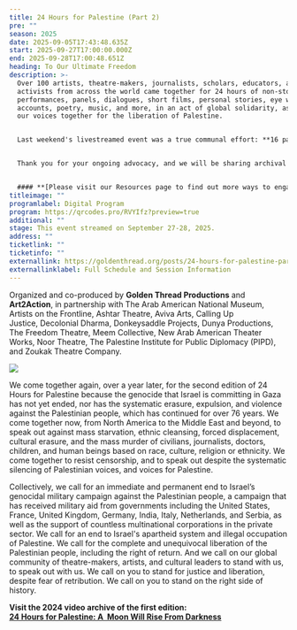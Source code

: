 ```yaml
---
title: 24 Hours for Palestine (Part 2)
pre: ""
season: 2025
date: 2025-09-05T17:43:48.635Z
start: 2025-09-27T17:00:00.000Z
end: 2025-09-28T17:00:48.651Z
heading: To Our Ultimate Freedom
description: >-
  Over 100 artists, theatre-makers, journalists, scholars, educators, and
  activists from across the world came together for 24 hours of non-stop
  performances, panels, dialogues, short films, personal stories, eye witness
  accounts, poetry, music, and more, in an act of global solidarity, as we raise
  our voices together for the liberation of Palestine.


  Last weekend's livestreamed event was a true communal effort: **16 partners**, **93 presenters**, and **11 tech and producing staff**. And our audiences responded in kind! We are moved by the reach of the stream: **1,126 unique viewers** watched the offerings from **42 countries**!


  Thank you for your ongoing advocacy, and we will be sharing archival videos for most sessions! Look for that announcement via email and social media soon!


  #### **[P﻿lease visit our Resources page to find out more ways to engage, donate, and advocate.](https://goldenthread.org/posts/24-hours-for-palestine-part-2-resources/)**
titleimage: ""
programlabel: Digital Program
program: https://qrcodes.pro/RVYIfz?preview=true
additional: ""
stage: This event streamed on September 27-28, 2025.
address: ""
ticketlink: ""
ticketinfo: ""
externallink: https://goldenthread.org/posts/24-hours-for-palestine-part-2-sessions-1/
externallinklabel: Full Schedule and Session Information
---
```

Organized and co-produced by **Golden Thread Productions** and **Art2Action**, in partnership with The Arab American National Museum, Artists on the Frontline, Ashtar Theatre, Aviva Arts, Calling Up Justice, Decolonial Dharma, Donkeysaddle Projects, Dunya Productions, The Freedom Theatre, Meem Collective, New Arab American Theater Works, Noor Theatre, The Palestine Institute for Public Diplomacy (PIPD), and Zoukak Theatre Company.

![](https://ucarecdn.com/a00b8b75-d59f-4e53-a800-b9164f9923e4/)

We come together again, over a year later, for the second edition of 24 Hours for Palestine because the genocide that Israel is committing in Gaza has not yet ended, nor has the systematic erasure, expulsion, and violence against the Palestinian people, which has continued for over 76 years. We come together now, from North America to the Middle East and beyond, to speak out against mass starvation, ethnic cleansing, forced displacement, cultural erasure, and the mass murder of civilians, journalists, doctors, children, and human beings based on race, culture, religion or ethnicity. We come together to resist censorship, and to speak out despite the systematic silencing of Palestinian voices, and voices for Palestine. 

Collectively, we call for an immediate and permanent end to Israel’s genocidal military campaign against the Palestinian people, a campaign that has received military aid from governments including the United States, France, United Kingdom, Germany, India, Italy, Netherlands, and Serbia, as well as the support of countless multinational corporations in the private sector. We call for an end to Israel's apartheid system and illegal occupation of Palestine. We call for the complete and unequivocal liberation of the Palestinian people, including the right of return. And we call on our global community of theatre-makers, artists, and cultural leaders to stand with us, to speak out with us. We call on you to stand for justice and liberation, despite fear of retribution. We call on you to stand on the right side of history.

**Visit the 2024 video archive of the first edition:** \
**[24 Hours for Palestine: A  Moon Will Rise From Darkness](http://howlround.com/happenings/24-hours-palestine-moon-will-rise-darkness)**